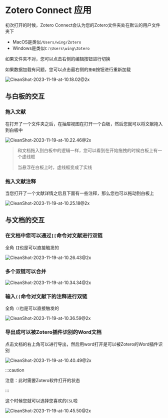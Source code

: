 # Zotero Connect 应用

初次打开的时候，Zotero Connect会认为您的Zotero文件夹处在默认的用户文件夹下

- MacOS是类似`/Users/wing/Zotero`
- Windows是类似`C:\Users\wing\Zotero`

如果文件夹不对，您可以点击右侧的编辑按钮进行切换

如果数据加载有问题，您可以点击最右侧的`重载`按钮进行重新加载

![CleanShot-2023-11-19-at-10.18.02@2x](/img/CleanShot-2023-11-19-at-10.18.02@2x.png)

## 与白板的交互

### 拖入文献

在打开了一个文件夹之后，在抽屉视图在打开一个白板，然后您就可以将文献拖入到白板中

![CleanShot-2023-11-19-at-10.22.46@2x](/img/CleanShot-2023-11-19-at-10.22.46@2x.png)

> 和文档拖入到白板中的逻辑一样，您可以看到在开始拖拽的时候白板上有一个虚线框
>
> 当悬浮在白板上时，虚线框变成了实线

### 拖入文献注释

当您打开了一个文献详情之后且下面有一些注释，那么您也可以拖动到白板上

![CleanShot-2023-11-19-at-10.25.18@2x](/img/CleanShot-2023-11-19-at-10.25.18@2x.png)

## 与文档的交互

### 在文档中您可以通过`[[`命令对文献进行双链

全角`【【`也是可以直接触发的

![CleanShot-2023-11-19-at-10.26.43@2x](/img/CleanShot-2023-11-19-at-10.26.43@2x.png)

### 多个双链可以合并

![CleanShot-2023-11-19-at-10.34.34@2x](/img/CleanShot-2023-11-19-at-10.34.34@2x.png)

### 输入`((`命令对文献下的注释进行双链

全角`（（`也是可以直接触发的

![CleanShot-2023-11-19-at-10.36.59@2x](/img/CleanShot-2023-11-19-at-10.36.59@2x.png)

### 导出成可以被Zotero插件识别的Word文档

点击文档的右上角可以进行导出，然后用word打开是可以被Zotero的Word插件识别

![CleanShot-2023-11-19-at-10.40.49@2x](/img/CleanShot-2023-11-19-at-10.40.49@2x.png)

:::caution

注意：此时需要Zotero软件打开的状态

:::

这个时候您就可以选择您喜欢的`CSL`啦

![CleanShot-2023-11-19-at-10.45.50@2x](/img/CleanShot-2023-11-19-at-10.45.50@2x.png)
